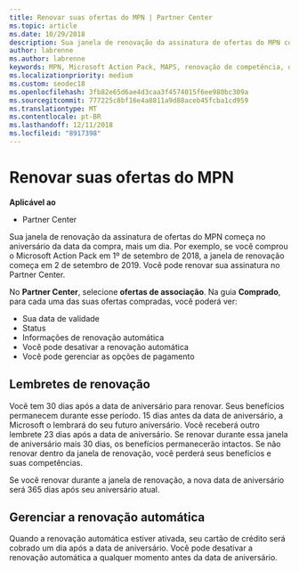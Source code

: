 ```yaml
---
title: Renovar suas ofertas do MPN | Partner Center
ms.topic: article
ms.date: 10/29/2018
description: Sua janela de renovação da assinatura de ofertas do MPN começa no aniversário da data da compra, mais um dia.
author: labrenne
ms.author: labrenne
keywords: MPN, Microsoft Action Pack, MAPS, renovação de competência, data de renovação
ms.localizationpriority: medium
ms.custom: seodec18
ms.openlocfilehash: 3fb82e65d6ae4d3caa3f4574015f6ee980bc309a
ms.sourcegitcommit: 777225c8bf16e4a8811a9d88aceb45fcba1cd959
ms.translationtype: MT
ms.contentlocale: pt-BR
ms.lasthandoff: 12/11/2018
ms.locfileid: "8917398"
---
```

# <a name="renew-your-mpn-offers"></a>Renovar suas ofertas do MPN

**Aplicável ao**

- Partner Center

Sua janela de renovação da assinatura de ofertas do MPN começa no aniversário da data da compra, mais um dia. Por exemplo, se você comprou o Microsoft Action Pack em 1º de setembro de 2018, a janela de renovação começa em 2 de setembro de 2019. Você pode renovar sua assinatura no Partner Center.

No **Partner Center**, selecione **ofertas de associação**.
Na guia **Comprado**, para cada uma das suas ofertas compradas, você poderá ver:

- Sua data de validade
- Status
- Informações de renovação automática
- Você pode desativar a renovação automática
- Você pode gerenciar as opções de pagamento

## <a name="renewal-reminders"></a>Lembretes de renovação

Você tem 30 dias após a data de aniversário para renovar. Seus benefícios permanecem durante esse período. 15 dias antes da data de aniversário, a Microsoft o lembrará do seu futuro aniversário. Você receberá outro lembrete 23 dias após a data de aniversário. Se renovar durante essa janela de aniversário mais 30 dias, os benefícios permanecerão intactos. Se não renovar dentro da janela de renovação, você perderá seus benefícios e suas competências.

Se você renovar durante a janela de renovação, a nova data de aniversário será 365 dias após seu aniversário atual.

## <a name="manage-auto-renewal"></a>Gerenciar a renovação automática

Quando a renovação automática estiver ativada, seu cartão de crédito será cobrado um dia após a data de aniversário. Você pode desativar a renovação automática a qualquer momento antes da data de aniversário.